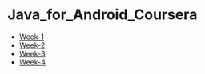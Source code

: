# Java_for_Android_Coursera
- [Week-1](https://github.com/JekaK21/Java_for_Android_Coursera/tree/main/Week-1)
- [Week-2](https://github.com/JekaK21/Java_for_Android_Coursera/tree/main/Week-2)
- [Week-3](https://github.com/JekaK21/Java_for_Android_Coursera/tree/main/Week-3)
- [Week-4](https://github.com/JekaK21/Java_for_Android_Coursera/tree/main/Week-4)
